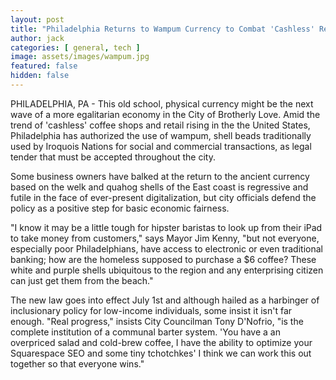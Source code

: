 ```yaml
---
layout: post
title: "Philadelphia Returns to Wampum Currency to Combat 'Cashless' Retail"
author: jack
categories: [ general, tech ]
image: assets/images/wampum.jpg
featured: false
hidden: false
---
```


PHILADELPHIA, PA - This old school, physical currency might be the next wave of a more egalitarian economy in the City of Brotherly Love. Amid the trend of 'cashless' coffee shops and retail rising in the  the United States, Philadelphia has authorized the use of wampum, shell beads traditionally used by Iroquois Nations for social and commercial transactions, as legal tender that must be accepted throughout the city.

Some business owners have balked at the return to the ancient currency based on the welk and quahog shells of the East coast is regressive and futile in the face of ever-present digitalization, but city officials defend the policy as a positive step for basic economic fairness. 

"I know it may be a little tough for hipster baristas to look up from their iPad to take money from customers," says Mayor Jim Kenny, "but not everyone, especially poor Philadelphians, have access to electronic or even traditional banking; how are the homeless supposed to purchase a $6 coffee? These white and purple shells ubiquitous to the region and any enterprising citizen can just get them from the beach."

The new law goes into effect July 1st and although hailed as a harbinger of inclusionary policy for low-income individuals, some insist it isn't far enough. "Real progress," insists City Councilman Tony D'Nofrio, "is the complete institution of a communal barter system. 'You have a an overpriced salad and cold-brew coffee, I have the ability to optimize your Squarespace SEO and some tiny tchotchkes' I think we can work this out together so that everyone wins."